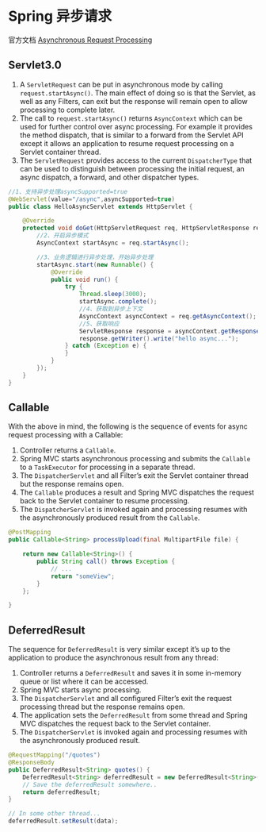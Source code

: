 # Spring 异步请求

官方文档 [Asynchronous Request Processing](https://docs.spring.io/spring/docs/4.3.26.RELEASE/spring-framework-reference/htmlsingle/#mvc-ann-async)

## Servlet3.0

1. A `ServletRequest` can be put in asynchronous mode by calling `request.startAsync()`. The main effect of doing so is that the Servlet, as well as any Filters, can exit but the response will remain open to allow processing to complete later.
2. The call to `request.startAsync()` returns `AsyncContext` which can be used for further control over async processing. For example it provides the method dispatch, that is similar to a forward from the Servlet API except it allows an application to resume request processing on a Servlet container thread.
3. The `ServletRequest` provides access to the current `DispatcherType` that can be used to distinguish between processing the initial request, an async dispatch, a forward, and other dispatcher types.

```java
//1、支持异步处理asyncSupported=true
@WebServlet(value="/async",asyncSupported=true)
public class HelloAsyncServlet extends HttpServlet {

    @Override
    protected void doGet(HttpServletRequest req, HttpServletResponse resp) throws ServletException, IOException {
        //2、开启异步模式
        AsyncContext startAsync = req.startAsync();

        //3、业务逻辑进行异步处理，开始异步处理
        startAsync.start(new Runnable() {
            @Override
            public void run() {
                try {
                    Thread.sleep(3000);
                    startAsync.complete();
                    //4、获取到异步上下文
                    AsyncContext asyncContext = req.getAsyncContext();
                    //5、获取响应
                    ServletResponse response = asyncContext.getResponse();
                    response.getWriter().write("hello async...");
                } catch (Exception e) {
                }
            }
        });
    }
}
```

## Callable

With the above in mind, the following is the sequence of events for async request processing with a Callable:

1. Controller returns a `Callable`.
2. Spring MVC starts asynchronous processing and submits the `Callable` to a `TaskExecutor` for processing in a separate thread.
3. The `DispatcherServlet` and all Filter’s exit the Servlet container thread but the response remains open.
4. The `Callable` produces a result and Spring MVC dispatches the request back to the Servlet container to resume processing.
5. The `DispatcherServlet` is invoked again and processing resumes with the asynchronously produced result from the `Callable`.

```java
@PostMapping
public Callable<String> processUpload(final MultipartFile file) {

    return new Callable<String>() {
        public String call() throws Exception {
            // ...
            return "someView";
        }
    };

}
```

## DeferredResult

The sequence for `DeferredResult` is very similar except it’s up to the application to produce the asynchronous result from any thread:

1. Controller returns a `DeferredResult` and saves it in some in-memory queue or list where it can be accessed.
2. Spring MVC starts async processing.
3. The `DispatcherServlet` and all configured Filter’s exit the request processing thread but the response remains open.
4. The application sets the `DeferredResult` from some thread and Spring MVC dispatches the request back to the Servlet container.
5. The `DispatcherServlet` is invoked again and processing resumes with the asynchronously produced result.

```java
@RequestMapping("/quotes")
@ResponseBody
public DeferredResult<String> quotes() {
    DeferredResult<String> deferredResult = new DeferredResult<String>();
    // Save the deferredResult somewhere..
    return deferredResult;
}

// In some other thread...
deferredResult.setResult(data);
```
